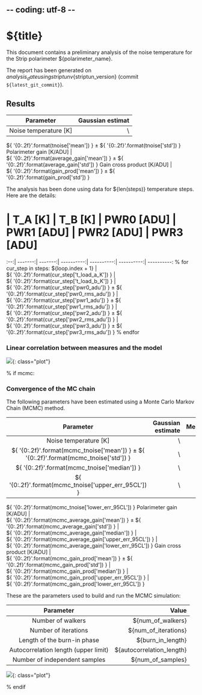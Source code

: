 ## -- coding: utf-8 --

<h1>${title}</h1>

This document contains a preliminary analysis of the noise temperature for
the Strip polarimeter ${polarimeter_name}.

The report has been generated on ${analysis_date} using striptun
v${striptun_version} (commit `${latest_git_commit}`).

<h2>Results</h2>

  Parameter | Gaussian estimat
:----------:| -----------------:
Noise temperature [K] | \
   ${ '{0:.2f}'.format(tnoise['mean']) } ± ${ '{0:.2f}'.format(tnoise['std']) }
Polarimeter gain [K/ADU] | \
   ${ '{0:.2f}'.format(average_gain['mean']) } ± ${ '{0:.2f}'.format(average_gain['std']) }
Gain cross product [K/ADU] | \
   ${ '{0:.2f}'.format(gain_prod['mean']) } ± ${ '{0:.2f}'.format(gain_prod['std']) }

The analysis has been done using data for ${len(steps)} temperature steps. Here are the details:

#   | T_A [K] | T_B [K] | PWR0 [ADU] | PWR1 [ADU] | PWR2 [ADU] | PWR3 [ADU]
:--:| -------:| -------:| ----------:| ----------:| ----------:| ----------:
    % for cur_step in steps:
${loop.index + 1} | \
${ '{0:.2f}'.format(cur_step['t_load_a_K']) } | \
${ '{0:.2f}'.format(cur_step['t_load_b_K']) } | \
${ '{0:.2f}'.format(cur_step['pwr0_adu']) } ± ${ '{0:.2f}'.format(cur_step['pwr0_rms_adu']) } | \
${ '{0:.2f}'.format(cur_step['pwr1_adu']) } ± ${ '{0:.2f}'.format(cur_step['pwr1_rms_adu']) } | \
${ '{0:.2f}'.format(cur_step['pwr2_adu']) } ± ${ '{0:.2f}'.format(cur_step['pwr2_rms_adu']) } | \
${ '{0:.2f}'.format(cur_step['pwr3_adu']) } ± ${ '{0:.2f}'.format(cur_step['pwr3_rms_adu']) }
    % endfor

<h3>Linear correlation between measures and the model</h3>

![](tnoise_linear_correlation.svg){: class="plot"}

% if mcmc:

<h3>Convergence of the MC chain</h3>

The following parameters have been estimated using a Monte Carlo Markov Chain (MCMC) method.

  Parameter | Gaussian estimate | Median | Upper error | Lower error 
:----------:| -----------------:| ------:| ----------: | -----------:
Noise temperature [K] | \
   ${ '{0:.2f}'.format(mcmc_tnoise['mean']) } ± ${ '{0:.2f}'.format(mcmc_tnoise['std']) } | \
   ${ '{0:.2f}'.format(mcmc_tnoise['median']) } | \
   ${ '{0:.2f}'.format(mcmc_tnoise['upper_err_95CL']) } | \
   ${ '{0:.2f}'.format(mcmc_tnoise['lower_err_95CL']) }
Polarimeter gain [K/ADU] | \
   ${ '{0:.2f}'.format(mcmc_average_gain['mean']) } ± ${ '{0:.2f}'.format(mcmc_average_gain['std']) } | \
   ${ '{0:.2f}'.format(mcmc_average_gain['median']) } | \
   ${ '{0:.2f}'.format(mcmc_average_gain['upper_err_95CL']) } | \
   ${ '{0:.2f}'.format(mcmc_average_gain['lower_err_95CL']) }
Gain cross product [K/ADU] | \
   ${ '{0:.2f}'.format(mcmc_gain_prod['mean']) } ± ${ '{0:.2f}'.format(mcmc_gain_prod['std']) } | \
   ${ '{0:.2f}'.format(mcmc_gain_prod['median']) } | \
   ${ '{0:.2f}'.format(mcmc_gain_prod['upper_err_95CL']) } | \
   ${ '{0:.2f}'.format(mcmc_gain_prod['lower_err_95CL']) }


These are the parameters used to build and run the MCMC simulation:

Parameter | Value
:--------:| ----:
Number of walkers | ${num_of_walkers}
Number of iterations | ${num_of_iterations}
Length of the burn-in phase | ${burn_in_length}
Autocorrelation length (upper limit) | ${autocorrelation_length}
Number of independent samples | ${num_of_samples}

![](tnoise_corner_plot.svg){: class="plot"}

% endif